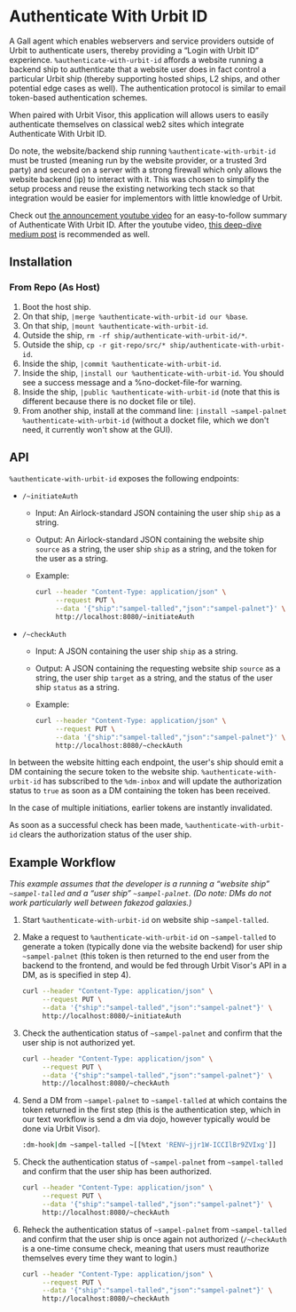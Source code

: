 # Authenticate With Urbit ID

A Gall agent which enables webservers and service providers outside of Urbit to authenticate users, thereby providing a “Login with Urbit ID” experience. `%authenticate-with-urbit-id` affords a website running a backend ship to authenticate that a website user does in fact control a particular Urbit ship (thereby supporting hosted ships, L2 ships, and other potential edge cases as well). The authentication protocol is similar to email token-based authentication schemes.

When paired with Urbit Visor, this application will allows users to easily authenticate themselves on classical web2 sites which integrate Authenticate With Urbit ID. 

Do note, the website/backend ship running `%authenticate-with-urbit-id` must be trusted (meaning run by the website provider, or a trusted 3rd party) and secured on a server with a strong firewall which only allows the website backend (ip) to interact with it. This was chosen to simplify the setup process and reuse the existing networking tech stack so that integration would be easier for implementors with little knowledge of Urbit.

Check out [the announcement youtube video](https://www.youtube.com/watch?v=M0j7maBfRmA) for an easy-to-follow summary of Authenticate With Urbit ID.
After the youtube video, [this deep-dive medium post](https://medium.com/dcspark/authenticate-website-users-using-urbit-id-e6dc8c4cb4fa) is recommended as well.

##  Installation

### From Repo (As Host)

1. Boot the host ship.
2. On that ship, `|merge %authenticate-with-urbit-id our %base`.
3. On that ship, `|mount %authenticate-with-urbit-id`.
4. Outside the ship, `rm -rf ship/authenticate-with-urbit-id/*`.
5. Outside the ship, `cp -r git-repo/src/* ship/authenticate-with-urbit-id`.
6. Inside the ship, `|commit %authenticate-with-urbit-id`.
7. Inside the ship, `|install our %authenticate-with-urbit-id`.  You should see a success message and a %no-docket-file-for warning.
8. Inside the ship, `|public %authenticate-with-urbit-id` (note that this is different because there is no docket file or tile).
9. From another ship, install at the command line:  `|install ~sampel-palnet %authenticate-with-urbit-id` (without a docket file, which we don't need, it currently won't show at the GUI).

##  API

`%authenticate-with-urbit-id` exposes the following endpoints:

- `/~initiateAuth`
  - Input:  An Airlock-standard JSON containing the user ship `ship` as a string.
  - Output:  An Airlock-standard JSON containing the website ship `source` as a string, the user ship `ship` as a string, and the token for the user as a string.
  - Example:

      ```sh
      curl --header "Content-Type: application/json" \
           --request PUT \
           --data '{"ship":"sampel-talled","json":"sampel-palnet"}' \
           http://localhost:8080/~initiateAuth
      ```

- `/~checkAuth`
  - Input:  A JSON containing the user ship `ship` as a string.
  - Output:  A JSON containing the requesting website ship `source` as a string, the user ship `target` as a string, and the status of the user ship `status` as a string.
  - Example:

      ```sh
      curl --header "Content-Type: application/json" \
           --request PUT \
           --data '{"ship":"sampel-talled","json":"sampel-palnet"}' \
           http://localhost:8080/~checkAuth
      ```

In between the website hitting each endpoint, the user's ship should emit a DM containing the secure token to the website ship.  `%authenticate-with-urbit-id` has subscribed to the `%dm-inbox` and will update the authorization status to `true` as soon as a DM containing the token has been received.

In the case of multiple initiations, earlier tokens are instantly invalidated.

As soon as a successful check has been made, `%authenticate-with-urbit-id` clears the authorization status of the user ship.


##  Example Workflow

_This example assumes that the developer is a running a “website ship” `~sampel-talled` and a “user ship” `~sampel-palnet`.  (Do note: DMs do not work particularly well between fakezod galaxies.)_

1. Start `%authenticate-with-urbit-id` on website ship `~sampel-talled`.
2. Make a request to `%authenticate-with-urbit-id` on `~sampel-talled` to generate a token (typically done via the website backend) for user ship `~sampel-palnet` (this token is then returned to the end user from the backend to the frontend, and would be fed through Urbit Visor's API in a DM, as is specified in step 4).

    ```sh
    curl --header "Content-Type: application/json" \
         --request PUT \
         --data '{"ship":"sampel-talled","json":"sampel-palnet"}' \
         http://localhost:8080/~initiateAuth
    ```

3. Check the authentication status of `~sampel-palnet` and confirm that the user ship is not authorized yet.

    ```sh
    curl --header "Content-Type: application/json" \
         --request PUT \
         --data '{"ship":"sampel-talled","json":"sampel-palnet"}' \
         http://localhost:8080/~checkAuth
    ```

4. Send a DM from `~sampel-palnet` to `~sampel-talled` at which contains the token returned in the first step (this is the authentication step, which in our text workflow is send a dm via dojo, however typically would be done via Urbit Visor).

    ```sh
    :dm-hook|dm ~sampel-talled ~[[%text 'RENV~jjr1W-ICCIlBr9ZVIxg']]
    ```

5. Check the authentication status of `~sampel-palnet` from `~sampel-talled` and confirm that the user ship has been authorized.

    ```sh
    curl --header "Content-Type: application/json" \
         --request PUT \
         --data '{"ship":"sampel-talled","json":"sampel-palnet"}' \
         http://localhost:8080/~checkAuth
    ```

6. Reheck the authentication status of `~sampel-palnet` from `~sampel-talled` and confirm that the user ship is once again not authorized (`/~checkAuth` is a one-time consume check, meaning that users must reauthorize themselves every time they want to login.)

    ```sh
    curl --header "Content-Type: application/json" \
         --request PUT \
         --data '{"ship":"sampel-talled","json":"sampel-palnet"}' \
         http://localhost:8080/~checkAuth
    ```
